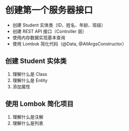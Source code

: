 # 创建第一个服务器接口

- 创建 Student 实体类（ID、姓名、年龄、班级）
- 创建 REST API 接口（Controller 层）
- 使用内存数据实现基本查询
- 使用 Lombok 简化代码（@Data, @AllArgsConstructor）

## 创建 Student 实体类

1. 理解什么是 Class
2. 理解什么是 Entity
3. 添加属性

## 使用 Lombok 简化项目

1. 理解什么是注解
2. 理解什么是列表
